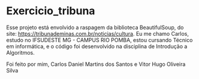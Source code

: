 # Exercicio_tribuna

Esse projeto está envolvido a raspagem da biblioteca BeautifulSoup, do site: https://tribunademinas.com.br/noticias/cultura.
Eu me chamo Carlos, estudo no IFSUDESTE MG - CAMPUS RIO POMBA, estou cursando Técnico em informática,
e o código foi desenvolvido na disciplina de Introdução a Algoritmos.


Foi feito por mim, Carlos Daniel Martins dos Santos e Vitor Hugo Oliveira Silva 
